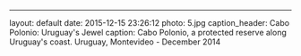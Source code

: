---
layout: default
date:   2015-12-15 23:26:12
photo: 5.jpg
caption_header: Cabo Polonio: Uruguay's Jewel
caption: Cabo Polonio, a protected reserve along Uruguay's coast. Uruguay, Montevideo - December 2014